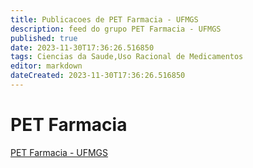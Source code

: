 ```yaml
---
title: Publicacoes de PET Farmacia - UFMGS
description: feed do grupo PET Farmacia - UFMGS
published: true
date: 2023-11-30T17:36:26.516850
tags: Ciencias da Saude,Uso Racional de Medicamentos
editor: markdown
dateCreated: 2023-11-30T17:36:26.516850
---
```


# PET Farmacia
[PET Farmacia - UFMGS](/grupo/180PETFarmaciaUFMGS.md)